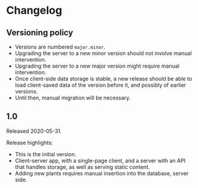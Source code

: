# Changelog

## Versioning policy

 * Versions are numbered `major.minor`.
 * Upgrading the server to a new minor version should not involve manual
   intervention.
 * Upgrading the server to a new major version might require manual
   intervention.
 * Once client-side data storage is stable, a new release should be able to load
   client-saved data of the version before it, and possibly of earlier versions.
 * Until then, manual migration will be necessary.

## 1.0

Released 2020-05-31.

Release highlights:

 * This is the initial version.
 * Client-server app, with a single-page client, and a server with an API that
   handles storage, as well as serving static content.
 * Adding new plants requires manual insertion into the database, server side.
